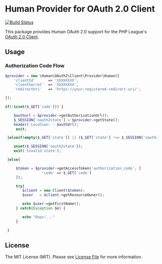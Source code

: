 # Human Provider for OAuth 2.0 Client

[![Build Status](https://travis-ci.org/indibeast/oauth2-human.svg)](https://travis-ci.org/indibeast/oauth2-human)

This package provides Human OAuth 2.0 support for the PHP League's [OAuth 2.0 Client](https://github.com/thephpleague/oauth2-client).

## Usage

### Authorization Code Flow

```php
$provider = new \Human\OAuth2\Client\Provider\Human([
    'clientId'      => 'XXXXXXXX',
    'clientSecret'  => 'XXXXXXXX',
    'redirectUri'   => 'https://your-registered-redirect-uri/',

]);

if(!isset($_GET['code'])) {

    $authurl = $provider->getAuthorizationUrl();
    $_SESSION['oauth2state'] = $provider->getState();
    header('Location: '.$authUrl);
     exit;

 }elseif(empty($_GET['state']) || ($_GET['state'] !== $_SESSION['oauth2state'])){

    unset($_SESSION['oauth2state']);
    exit('Invalid state');

 }else{

     $token = $provider->getAccessToken('authorization_code', [
                 'code' => $_GET['code']
     ]);

     try{
        $client = new Client($token);
        $user   = $client->getResourceOwner();

        echo $user->getFirstName();
     } catch(Exception $e) {

        echo "Oops!..."
     }

 }
```

## License

The MIT License (MIT). Please see [License File](https://github.com/indibeast/oauth2-human/blob/master/LICENSE) for more information.